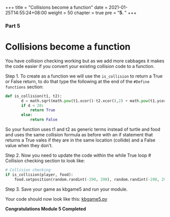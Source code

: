 +++
title = "Collisions become a function"
date = 2021-01-25T14:55:24+08:00
weight = 50
chapter = true
pre = "<b>5. </b>"
+++

### Part 5

# Collisions become a function

You have collision checking working but as we add more cabbages it makes the
 code easier if you convert your existing collision code to a function.

Step 1.  To create as a function we will use the `is_collision` to return a
 True or False return, to do that type the following at the end of the
 `#Define functions` section:

```python
def is_collision(t1, t2):
       d = math.sqrt(math.pow(t1.xcor()-t2.xcor(),2) + math.pow(t1.ycor()-t2.ycor(),2))
       if d < 20:
           return True
       else:
           return False
```

So your function uses t1 and t2 as generic terms instead of turtle and food and
 uses the same collision formula as before with an if statement that returns a
 True vales if they are in the same location \(collide\) and a False value when
 they don’t.

Step 2.  Now you need to update the code within the while True loop
 \# Collision checking section to look like:

```python
# Collision checking
if is_collision(player, food):
    food.setposition(random.randint(-290, 290), random.randint(-290, 290))
```

Step 3.  Save your game as kbgame5 and run your module.

Your code should now look like this: [kbgame5.py](/python_game/src/kbgame5.py)

**Congratulations Module 5 Completed**
